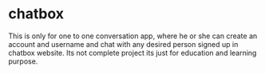 # chatbox
This is only for one to one conversation app, where he or she can create an account and username and chat with any  desired person signed up in chatbox  website. Its not complete project its just for education and learning purpose.
